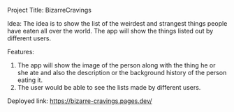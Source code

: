 Project Title: BizarreCravings

Idea: The idea is to show the list of the weirdest and strangest things people have eaten all over the world. The app will show the things listed out by different users.

Features: 
1. The app will show the image of the person along with the thing he or she ate and also the description or the background history of the person eating it.
2. The user would be able to see the lists made by different users.

Deployed link: https://bizarre-cravings.pages.dev/